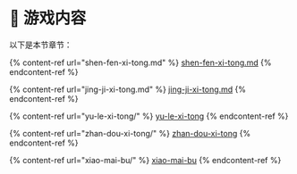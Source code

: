 # 📕 游戏内容

以下是本节章节：

{% content-ref url="shen-fen-xi-tong.md" %}
[shen-fen-xi-tong.md](shen-fen-xi-tong.md)
{% endcontent-ref %}

{% content-ref url="jing-ji-xi-tong.md" %}
[jing-ji-xi-tong.md](jing-ji-xi-tong.md)
{% endcontent-ref %}

{% content-ref url="yu-le-xi-tong/" %}
[yu-le-xi-tong](yu-le-xi-tong/)
{% endcontent-ref %}

{% content-ref url="zhan-dou-xi-tong/" %}
[zhan-dou-xi-tong](zhan-dou-xi-tong/)
{% endcontent-ref %}

{% content-ref url="xiao-mai-bu/" %}
[xiao-mai-bu](xiao-mai-bu/)
{% endcontent-ref %}
